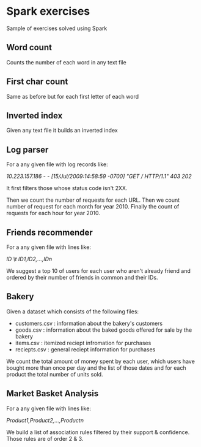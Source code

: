 # Spark exercises
Sample of exercises solved using Spark

## Word count
Counts the number of each word in any text file

## First char count
Same as before but for each first letter of each word

## Inverted index
Given any text file it builds an inverted index

## Log parser
For a any given file with log records like:

_10.223.157.186 - - [15/Jul/2009:14:58:59 -0700] "GET / HTTP/1.1" 403 202_

It first filters those whose status code isn't 2XX.

Then we count the number of requests for each URL.
Then we count number of request for each month for year 2010.
Finally the count of requests for each hour for year 2010.

## Friends recommender
For a any given file with lines like:

_ID \t ID1,ID2,...,IDn_

We suggest a top 10 of users for each user who aren't already friend and ordered by their number of friends in common and their IDs.

## Bakery
Given a dataset which consists of the following files:

   - customers.csv : information about the bakery's customers
   - goods.csv     : information about the baked goods offered for sale by the bakery
   - items.csv     : itemized reciept infromation for purchases
   - reciepts.csv  : general reciept information for purchases

We count the total amount of money spent by each user, which users have bought more than once per day and the list of those dates and for each product the total number of units sold.

## Market Basket Analysis
For a any given file with lines like:

_Product1,Product2,...,Productn_

We build a list of association rules filtered by their support & confidence. Those rules are of order 2 & 3.
